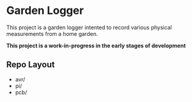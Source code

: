 Garden Logger
=============

This project is a garden logger intented to record various
physical measurements from a home garden.

**This project is a work-in-progress in the early stages of development**

Repo Layout
-----------

 * avr/
 * pi/
 * pcb/
